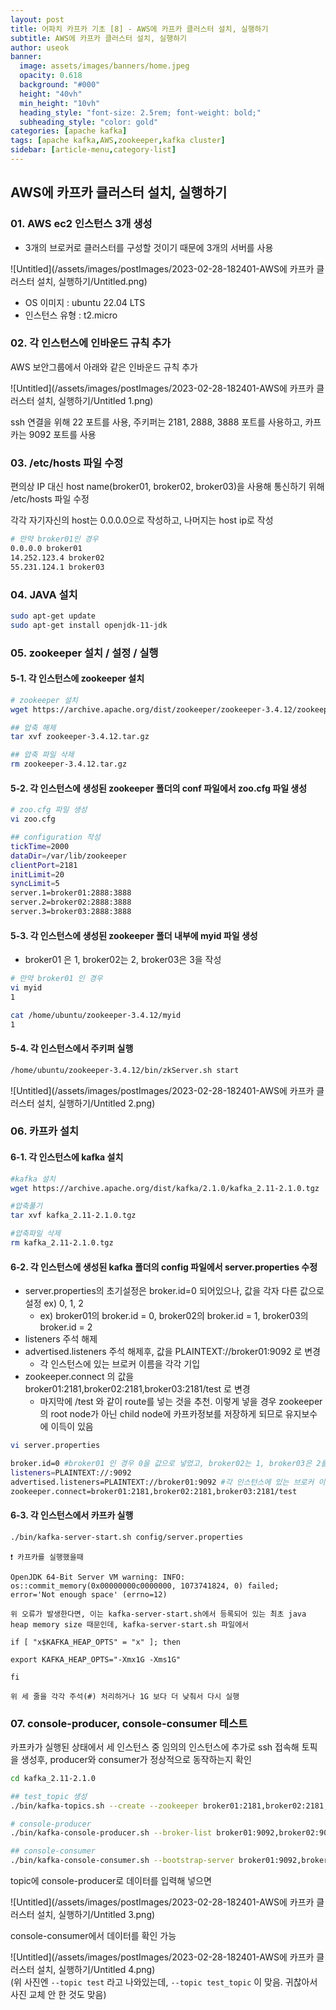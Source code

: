```yaml
---
layout: post
title: 어파치 카프카 기초 [8] - AWS에 카프카 클러스터 설치, 실행하기
subtitle: AWS에 카프카 클러스터 설치, 실행하기
author: useok
banner:
  image: assets/images/banners/home.jpeg
  opacity: 0.618
  background: "#000"
  height: "40vh"
  min_height: "10vh"
  heading_style: "font-size: 2.5rem; font-weight: bold;"
  subheading_style: "color: gold"
categories: [apache kafka]
tags: [apache kafka,AWS,zookeeper,kafka cluster]
sidebar: [article-menu,category-list] 
---
```

## AWS에 카프카 클러스터 설치, 실행하기

### 01. AWS ec2 인스턴스 3개 생성

- 3개의 브로커로 클러스터를 구성할 것이기 때문에 3개의 서버를 사용

![Untitled](/assets/images/postImages/2023-02-28-182401-AWS에 카프카 클러스터 설치, 실행하기/Untitled.png)

- OS 이미지 : ubuntu 22.04 LTS
- 인스턴스 유형 : t2.micro

### 02. 각 인스턴스에 인바운드 규칙 추가

AWS 보안그룹에서 아래와 같은 인바운드 규칙 추가

![Untitled](/assets/images/postImages/2023-02-28-182401-AWS에 카프카 클러스터 설치, 실행하기/Untitled 1.png)

ssh 연결을 위해 22 포트를 사용, 주키퍼는 2181, 2888, 3888 포트를 사용하고, 카프카는 9092 포트를 사용

### 03. /etc/hosts 파일 수정

편의상 IP 대신 host name(broker01, broker02, broker03)을 사용해 통신하기 위해  /etc/hosts 파일 수정

각각 자기자신의 host는 0.0.0.0으로 작성하고, 나머지는 host ip로 작성

```bash
# 만약 broker01인 경우
0.0.0.0 broker01
14.252.123.4 broker02
55.231.124.1 broker03
```

### 04. JAVA 설치

```bash
sudo apt-get update
sudo apt-get install openjdk-11-jdk
```

### 05. zookeeper 설치 / 설정 / 실행

#### 5-1. 각 인스턴스에 zookeeper 설치

```bash
# zookeeper 설치
wget https://archive.apache.org/dist/zookeeper/zookeeper-3.4.12/zookeeper-3.4.12.tar.gz

## 압축 해제
tar xvf zookeeper-3.4.12.tar.gz

## 압축 파일 삭제
rm zookeeper-3.4.12.tar.gz
```

#### 5-2. 각 인스턴스에 생성된 zookeeper 폴더의 conf 파일에서 zoo.cfg 파일 생성

```bash
# zoo.cfg 파일 생성
vi zoo.cfg

## configuration 작성
tickTime=2000
dataDir=/var/lib/zookeeper
clientPort=2181
initLimit=20
syncLimit=5
server.1=broker01:2888:3888
server.2=broker02:2888:3888
server.3=broker03:2888:3888
```

#### 5-3. 각 인스턴스에 생성된 zookeeper 폴더 내부에 myid 파일 생성

- broker01 은 1, broker02는 2, broker03은 3을 작성

```bash
# 만약 broker01 인 경우
vi myid
1
```

```bash
cat /home/ubuntu/zookeeper-3.4.12/myid
1
```

#### 5-4. 각 인스턴스에서 주키퍼 실행

```bash
/home/ubuntu/zookeeper-3.4.12/bin/zkServer.sh start
```

![Untitled](/assets/images/postImages/2023-02-28-182401-AWS에 카프카 클러스터 설치, 실행하기/Untitled 2.png)

### 06. 카프카 설치

#### 6-1. 각 인스턴스에 kafka 설치

```bash
#kafka 설치
wget https://archive.apache.org/dist/kafka/2.1.0/kafka_2.11-2.1.0.tgz

#압축풀기
tar xvf kafka_2.11-2.1.0.tgz

#압축파일 삭제
rm kafka_2.11-2.1.0.tgz
```

#### 6-2. 각 인스턴스에 생성된 kafka 폴더의 config 파일에서 server.properties 수정

- server.properties의 초기설정은 broker.id=0 되어있으나, 값을 각자 다른 값으로 설정 ex) 0, 1, 2
    - ex) broker01의 broker.id = 0, broker02의 broker.id = 1, broker03의 broker.id = 2
- listeners 주석 해제
- advertised.listeners 주석 해제후, 값을 PLAINTEXT://broker01:9092 로 변경
    - 각 인스턴스에 있는 브로커 이름을 각각 기입
- zookeeper.connect 의 값을 broker01:2181,broker02:2181,broker03:2181/test 로 변경
    - 마지막에 /test 와 같이 route를 넣는 것을 추천. 이렇게 넣을 경우 zookeeper의 root node가 아닌 child node에 카프카정보를 저장하게 되므로 유지보수에 이득이 있음

```bash
vi server.properties

broker.id=0 #broker01 인 경우 0을 값으로 넣었고, broker02는 1, broker03은 2를 넣어줌
listeners=PLAINTEXT://:9092
advertised.listeners=PLAINTEXT://broker01:9092 #각 인스턴스에 있는 브로커 이름을 각각 기입
zookeeper.connect=broker01:2181,broker02:2181,broker03:2181/test
```

#### 6-3. 각 인스턴스에서 카프카 실행

```bash
./bin/kafka-server-start.sh config/server.properties
```

```
❗ 카프카를 실행했을때

OpenJDK 64-Bit Server VM warning: INFO: os::commit_memory(0x00000000c0000000, 1073741824, 0) failed; error='Not enough space' (errno=12)

위 오류가 발생한다면, 이는 kafka-server-start.sh에서 등록되어 있는 최초 java heap memory size 때문인데, kafka-server-start.sh 파일에서 

if [ "x$KAFKA_HEAP_OPTS" = "x" ]; then

export KAFKA_HEAP_OPTS="-Xmx1G -Xms1G"

fi

위 세 줄을 각각 주석(#) 처리하거나 1G 보다 더 낮춰서 다시 실행

```

### 07.  console-producer, console-consumer 테스트

카프카가 실행된 상태에서 세 인스턴스 중 임의의 인스턴스에 추가로 ssh 접속해 토픽을 생성후, producer와 consumer가 정상적으로 동작하는지 확인

```bash
cd kafka_2.11-2.1.0

## test_topic 생성
./bin/kafka-topics.sh --create --zookeeper broker01:2181,broker02:2181,broker03:2181/test --replication-factor 3 --partitions 1 --topic test_topic
```

```bash
# console-producer
./bin/kafka-console-producer.sh --broker-list broker01:9092,broker02:9092,broker03:9092 --topic test_topic

## console-consumer
./bin/kafka-console-consumer.sh --bootstrap-server broker01:9092,broker02:9092,broker03:9092 --topic test_topic --from-beginning
```

topic에 console-producer로 데이터를 입력해 넣으면

![Untitled](/assets/images/postImages/2023-02-28-182401-AWS에 카프카 클러스터 설치, 실행하기/Untitled 3.png)

console-consumer에서 데이터를 확인 가능

![Untitled](/assets/images/postImages/2023-02-28-182401-AWS에 카프카 클러스터 설치, 실행하기/Untitled 4.png)
<br>(위 사진엔 `--topic test` 라고 나와있는데, `--topic test_topic` 이 맞음. 귀찮아서 사진 교체 안 한 것도 맞음)
